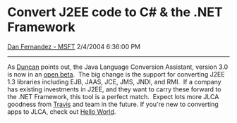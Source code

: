 <div id="page">

# Convert J2EE code to C\# & the .NET Framework

[Dan Fernandez -
MSFT](https://social.msdn.microsoft.com/profile/Dan%20Fernandez%20-%20MSFT)
2/4/2004 6:36:00 PM

-----

<div id="content">

As
[Duncan](http://weblogs.asp.net/duncanma/archive/2004/02/04/67468.aspx)
points out, the Java Language Conversion Assistant, version 3.0 is now
in an [open
beta](http://msdn.microsoft.com/vstudio/downloads/tools/jlca/30beta/default.aspx). 
The big change is the support for converting J2EE 1.3 libraries
including EJB, JAAS, JCE, JMS, JNDI, and RMI.  If a company has existing
investments in J2EE, and they want to carry these forward to the .NET
Framework, this tool is a perfect match.  Expect lots more JLCA goodness
from [Travis](http://blogs.msdn.com/tbright) and team in the future. If
you're new to converting apps to JLCA, check out [Hello
World](http://blogs.msdn.com/tbright/archive/2004/02/02/66392.aspx).

</div>

</div>
